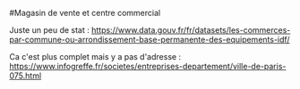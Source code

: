 #Magasin de vente et centre commercial

Juste un peu de stat : https://www.data.gouv.fr/fr/datasets/les-commerces-par-commune-ou-arrondissement-base-permanente-des-equipements-idf/

Ca c'est plus complet mais y a pas d'adresse : https://www.infogreffe.fr/societes/entreprises-departement/ville-de-paris-075.html
